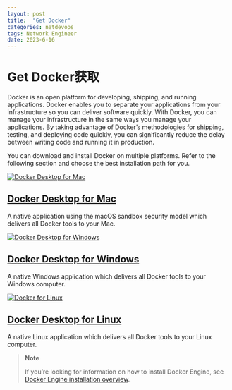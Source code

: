 ```yaml
---
layout: post
title:  "Get Docker"
categories: netdevops
tags: Network Engineer
date: 2023-6-16
---
```


# Get Docker获取

Docker is an open platform for developing, shipping, and running applications. Docker enables you to separate your applications from your infrastructure so you can deliver software quickly. With Docker, you can manage your infrastructure in the same ways you manage your applications. By taking advantage of Docker’s methodologies for shipping, testing, and deploying code quickly, you can significantly reduce the delay between writing code and running it in production.

You can download and install Docker on multiple platforms. Refer to the following section and choose the best installation path for you.

[![Docker Desktop for Mac](https://docs.docker.com/assets/images/apple_48.svg)](https://docs.docker.com/desktop/install/mac-install/)

## [Docker Desktop for Mac](https://docs.docker.com/desktop/install/mac-install/)

A native application using the macOS sandbox security model which delivers all Docker tools to your Mac.

[![Docker Desktop for Windows](https://docs.docker.com/assets/images/windows_48.svg)](https://docs.docker.com/desktop/install/windows-install/)

## [Docker Desktop for Windows](https://docs.docker.com/desktop/install/windows-install/)

A native Windows application which delivers all Docker tools to your Windows computer.

[![Docker for Linux](https://docs.docker.com/assets/images/linux_48.svg)](https://docs.docker.com/desktop/install/linux-install/)

## [Docker Desktop for Linux](https://docs.docker.com/desktop/install/linux-install/)

A native Linux application which delivers all Docker tools to your Linux computer.

> **Note**
>
> If you’re looking for information on how to install Docker Engine, see [Docker Engine installation overview](https://docs.docker.com/engine/install/).